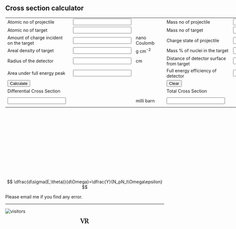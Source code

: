 ## Cross section calculator
<style>
#calc{width:980px;height:500px;}
</style>
<form Name="calc">
<table id="calc">
<tr>
<td colspan=1> Atomic no of projectile</td> <td colspan=1><input id="btn" name="disZproj" onkeypress="return event.charCode >= 42 && event.charCode <= 57" type="text"></td>
<!--<td style="displayZproj:none"><input name="M" type="number"></td>-->
<td colspan=1></td>
<td colspan=1>Mass no of projectile</td> <td colspan=1><input id="btn" name="disAproj" onkeypress="return event.charCode >= 42 && event.charCode <= 57" type="text"></td>
<td colspan=1></td>
</tr>
 
<tr>
<td colspan=1>Atomic no of target</td> <td colspan=1><input id="btn" name="disZtarget" onkeypress="return event.charCode >= 42 && event.charCode <= 57" type="text"></td>
<td colspan=1></td>
<td colspan=1>Mass no of target</td><td colspan=1><input id="btn" name="disAtarget" onkeypress="return event.charCode >= 42 && event.charCode <= 57" type="text"></td>
<td colspan=1></td>
</tr>

<tr>
<td colspan=1>Amount of charge incident on the target</td> <td colspan=1><input id="btn" name="disCharge" onkeypress="return event.charCode >= 42 && event.charCode <= 57" type="text"></td>
<td colspan=1>nano Coulomb</td>
<td colspan=1>Charge state of projectile</td> <td colspan=1><input id="btn" name="disChargeState" onkeypress="return event.charCode >= 42 && event.charCode <= 57" type="text"></td>
<td colspan=1>units of e</td>
</tr>

<tr>
<td colspan=1>Areal density of target</td><td colspan=1><input id="btn" name="disAreal" onkeypress="return event.charCode >= 42 && event.charCode <= 57" type="text"></td>
 <td colspan=1>g cm<sup>-2</sup></td>
<td colspan=1>Mass % of nuclei in the target</td><td colspan=1><input id="btn" name="disPercent" onkeypress="return event.charCode >= 42 && event.charCode <= 57" type="text"></td>
<td colspan=1>%</td>
</tr>

<tr>
<td colspan=1>Radius of the detector</td><td colspan=1><input id="btn" name="disRadius" onkeypress="return event.charCode >= 42 && event.charCode <= 57" type="text"></td>
<td colspan=1>cm</td>
<td colspan=1>Distance of detector surface from target</td><td colspan=1><input id="btn" name="disDistance" onkeypress="return event.charCode >= 42 && event.charCode <= 57" type="text"></td>
<td colspan=1>cm</td>
</tr>

<tr>
<td colspan=1>Area under full energy peak</td><td colspan=1><input id="btn" name="disArea" onkeypress="return event.charCode >= 42 && event.charCode <= 57" type="text"></td>
<td colspan=1></td>
<td colspan=1>Full energy efficiency of detector</td><td colspan=1><input id="btn" name="disEff" onkeypress="return event.charCode >= 42 && event.charCode <= 57" type="text"></td>
<td colspan=1></td>
</tr>

<tr>
<td colspan=3><input id="btn" type=button value="Calculate"
 OnClick="calc.disDiffCross.value=(
 calc.disArea.value*
 calc.disChargeState.value*1.6e-19*
 100.0*calc.disAtarget.value
 /
 (calc.disCharge.value*1.0e-9*
 calc.disAreal.value*calc.disPercent.value*
 6.022e23*calc.disEff.value*1.0e-27*
 2.0*3.14159*(1-calc.disDistance.value/(Math.sqrt(
                                                                                    Math.pow(calc.disRadius.value,2)+
                                                                                    Math.pow(calc.disDistance.value,2)
                                                                                   ))))).toPrecision(6),
calc.disTotalCross.value=(4.0*3.14159*calc.disDiffCross.value).toPrecision(6)"></td>
<td colspan=3><input id="btn" type=button value="Clear" 
OnClick="calc.disDiffCross.value=' ',
                calc.disTotalCross.value=' ',
                calc.disZproj.value=' ',
                calc.disAproj.value=' ',
                calc.disZtarget.value=' ',
                calc.disAtarget.value=' ',
                calc.disArea.value=' ',
                calc.disChargeState.value=' ',
                calc.disCharge.value=' ',
                calc.disAreal.value=' ',
                calc.disPercent.value=' ',
                calc.disEff.value=' ',
                calc.disDistance.value=' ',
                calc.disRadius.value=' ',
                calc.disDistance.value=' '"></td>
</tr>
<tr><td colspan=3>Differential Cross Section</td><td colspan=4>Total Cross Section</td>
</tr>

<tr>
<td colspan=2><input id="btn" name="disDiffCross" onkeypress="return event.charCode >= 42 && event.charCode <= 57" type="text"></td>
<td colspan=1>milli barn</td>
<td colspan=2><input id="btn" name="disTotalCross" onkeypress="return event.charCode >= 42 && event.charCode <= 57" type="text"></td>
<td colspan=2>milli barn</td>

</tr>
</table>
</form>

<script type="text/javascript" charset="utf-8" 
src="https://cdn.mathjax.org/mathjax/latest/MathJax.js?config=TeX-AMS-MML_HTMLorMML,
https://vincenttam.github.io/javascripts/MathJaxLocal.js"></script>

$$
\dfrac{d\sigma(E,\theta)}{d\Omega}=\dfrac{Y}{N_pN_t\Omega\epsilon}
$$

Please email me if you find any error.

---
![visitors](https://visitor-badge.glitch.me/badge?page_id=rangavirender.site.crxncal)

<p align="center">
<img src="logo_v1.png" width="30">
</p>


